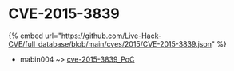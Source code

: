 # CVE-2015-3839
{% embed url="https://github.com/Live-Hack-CVE/full_database/blob/main/cves/2015/CVE-2015-3839.json" %}

* mabin004 ~> [cve-2015-3839_PoC](https://www.alice-snow.ru/2015/database/cve-2015-3839/cve-2015-3839_poc-mabin004)